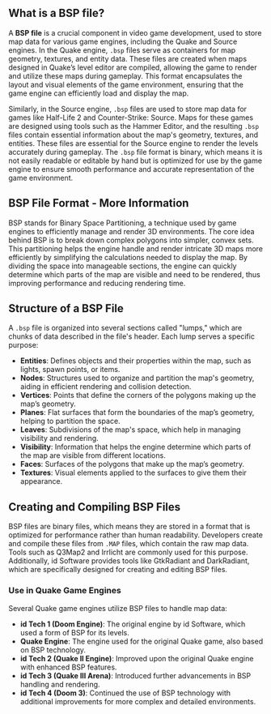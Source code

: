 ## What is a BSP file?

A **BSP file** is a crucial component in video game development, used to store map data for various game engines, including the Quake and Source engines. In the Quake engine, `.bsp` files serve as containers for map geometry, textures, and entity data. These files are created when maps designed in Quake’s level editor are compiled, allowing the game to render and utilize these maps during gameplay. This format encapsulates the layout and visual elements of the game environment, ensuring that the game engine can efficiently load and display the map.

Similarly, in the Source engine, `.bsp` files are used to store map data for games like Half-Life 2 and Counter-Strike: Source. Maps for these games are designed using tools such as the Hammer Editor, and the resulting `.bsp` files contain essential information about the map's geometry, textures, and entities. These files are essential for the Source engine to render the levels accurately during gameplay. The `.bsp` file format is binary, which means it is not easily readable or editable by hand but is optimized for use by the game engine to ensure smooth performance and accurate representation of the game environment.

## BSP File Format - More Information

BSP stands for Binary Space Partitioning, a technique used by game engines to efficiently manage and render 3D environments. The core idea behind BSP is to break down complex polygons into simpler, convex sets. This partitioning helps the engine handle and render intricate 3D maps more efficiently by simplifying the calculations needed to display the map. By dividing the space into manageable sections, the engine can quickly determine which parts of the map are visible and need to be rendered, thus improving performance and reducing rendering time.

## Structure of a BSP File

A `.bsp` file is organized into several sections called "lumps," which are chunks of data described in the file's header. Each lump serves a specific purpose:

-   **Entities**: Defines objects and their properties within the map, such as lights, spawn points, or items.
-   **Nodes**: Structures used to organize and partition the map's geometry, aiding in efficient rendering and collision detection.
-   **Vertices**: Points that define the corners of the polygons making up the map’s geometry.
-   **Planes**: Flat surfaces that form the boundaries of the map’s geometry, helping to partition the space.
-   **Leaves**: Subdivisions of the map's space, which help in managing visibility and rendering.
-   **Visibility**: Information that helps the engine determine which parts of the map are visible from different locations.
-   **Faces**: Surfaces of the polygons that make up the map’s geometry.
-   **Textures**: Visual elements applied to the surfaces to give them their appearance.


## Creating and Compiling BSP Files

BSP files are binary files, which means they are stored in a format that is optimized for performance rather than human readability. Developers create and compile these files from `.MAP` files, which contain the raw map data. Tools such as Q3Map2 and Irrlicht are commonly used for this purpose. Additionally, id Software provides tools like GtkRadiant and DarkRadiant, which are specifically designed for creating and editing BSP files.

### Use in Quake Game Engines

Several Quake game engines utilize BSP files to handle map data:

-   **id Tech 1 (Doom Engine)**: The original engine by id Software, which used a form of BSP for its levels.
-   **Quake Engine**: The engine used for the original Quake game, also based on BSP technology.
-   **id Tech 2 (Quake II Engine)**: Improved upon the original Quake engine with enhanced BSP features.
-   **id Tech 3 (Quake III Arena)**: Introduced further advancements in BSP handling and rendering.
-   **id Tech 4 (Doom 3)**: Continued the use of BSP technology with additional improvements for more complex and detailed environments.
